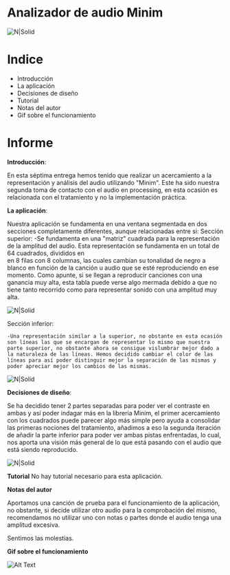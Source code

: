 # Analizador de audio Minim

![N|Solid](https://i.gyazo.com/ea52fb34d7f117f78e343ff3146142c0.png)

# Indice

  - Introducción
  - La aplicación
  - Decisiones de diseño
  - Tutorial
  - Notas del autor
  - Gif sobre el funcionamiento

# Informe

**Introducción**:

En esta séptima entrega hemos tenido que realizar un acercamiento a la representación y análisis del audio utilizando "Minim". Este ha sido nuestra segunda toma de contacto con el audio en processing, en esta ocasión es relacionada con el tratamiento y no la implementación práctica.

**La aplicación**:

Nuestra aplicación se fundamenta en una ventana segmentada en dos secciones completamente diferentes, aunque relacionadas entre si:
Sección superior:
  -Se fundamenta en una "matriz" cuadrada para la representación de la amplitud del audio. Esta representación se fundamenta en un total de 64 cuadrados, divididos en  
  en 8 filas con 8 columnas, las cuales cambian su tonalidad de negro a blanco en función de la canción u audio que se esté reproduciendo en ese momento. 
  Como apunte, si se llegan    a reproducir canciones con una ganancia muy alta, esta tabla puede verse algo mermada debido a que no tiene tanto recorrido como para representar sonido con una amplitud muy alta.
  
![N|Solid](https://i.gyazo.com/90ac84c64f57cd2c273c1f07c1f0268e.png)

Sección inferior:

    -Una representación similar a la superior, no obstante en esta ocasión son líneas las que se encargan de representar lo mismo que nuestra parte superior, no obstante ahora se consigue vislumbrar mejor dado a la naturaleza de las líneas. Hemos decidido cambiar el color de las líneas para así poder distinguir mejor la separación de las mismas y poder apreciar mejor los cambios de las mismas.

![N|Solid](https://i.gyazo.com/6acf9c35d7160e79198bec371c2d5ec6.png)

**Decisiones de diseño**:

Se ha decidido tener 2 partes separadas para poder ver el contraste en ambas y así poder indagar más en la libreria Minim, el primer acercamiento con los cuadrados puede parecer algo más simple pero ayuda a consolidar las primeras nociones del tratamiento, añadimos a eso la segunda iteración de añadir la parte inferior para poder ver ambas pistas enfrentadas, lo cual, nos aporta una visión más general de lo que está pasando con el audio que está siendo reproducido.

![N|Solid](https://i.gyazo.com/2a657512c409c0cf7870a8fe749f6930.png)

**Tutorial**
No hay tutorial necesario para esta aplicación.

  
**Notas del autor**

Aportamos una canción de prueba para el funcionamiento de la aplicación, no obstante, si decide utilizar otro audio para la comprobación del mismo, recomendamos no utilizar uno con notas o partes donde el audio tenga una amplitud excesiva.

Sentimos las molestias.

**Gif sobre el funcionamiento**


![Alt Text](https://i.gyazo.com/e1c85024c81267ead8bd09bb875640cd.gif)

